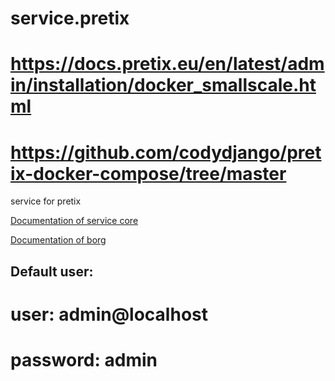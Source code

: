 # service.pretix

# https://docs.pretix.eu/en/latest/admin/installation/docker_smallscale.html
# https://github.com/codydjango/pretix-docker-compose/tree/master

service for pretix

[Documentation of service core](https://github.com/Vereine-Vereint/service.core)

[Documentation of borg](https://github.com/Vereine-Vereint/service.borg)

## Default user:

# user: admin@localhost
# password: admin
